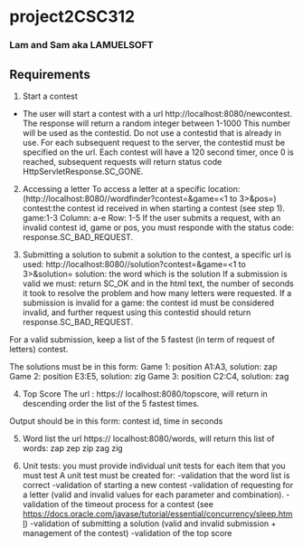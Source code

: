 # project2CSC312
### Lam and Sam aka LAMUELSOFT

## Requirements
1. Start a contest
  * The user will start a contest with a url http://localhost:8080/newcontest. The response will return a random integer between 1-1000
This number will be used as the contestid. Do not use a contestid that is already in use.
For each subsequent request to the server, the contestid must be specified on the url.
Each contest will have a 120 second timer, once 0 is reached, subsequent requests will return status code HttpServletResponse.SC_GONE. 

2. Accessing a letter
To access a letter at a specific location:
(http://localhost:8080//wordfinder?contest=<contest id received as response to newcontest>&game=<1 to 3>&pos=<column><row>)
contest:the contest id received in when starting a contest (see step 1).
game:1-3
Column: a-e
Row: 1-5
If the user submits a request, with an invalid contest id, game or pos, you must responde with the status code: response.SC_BAD_REQUEST.

3. Submitting a solution
to submit a solution to the contest, a specific url is used:
http://localhost:8080//solution?contest=<contest id received as response to newcontest>&game=<1 to 3>&solution=<word>
solution: the word which is the solution
If a submission is valid we must:
return SC_OK and in the html text, the number of seconds it took to resolve the problem and how many letters were requested.
If a submission is invalid for a game:
the contest id must be considered invalid, and further request using this contestid should return response.SC_BAD_REQUEST.

For a valid submission, keep a list of the 5 fastest (in term of request of letters) contest.

The solutions must be in this form:
Game 1:  position A1:A3, solution: zap
Game 2:  position E3:E5, solution: zig
Game 3:  position  C2:C4, solution: zag

4. Top Score
The url : https:// localhost:8080/topscore, will return in descending order the list of the 5 fastest times.

Output should be in this form:
contest id, time in seconds

5. Word list
the url https:// localhost:8080/words, will return this list of words:
zap
zep
zip
zag
zig

6. Unit tests:
you must provide individual unit tests for each item that you must test
A unit test must be created for:
-validation that the word list is correct
-validation of starting a new contest
-validation of requesting for a letter (valid and invalid values for each parameter and combination).
-validation of the timeout process for a contest (see https://docs.oracle.com/javase/tutorial/essential/concurrency/sleep.html)
-validation of submitting a solution (valid and invalid submission + management of the contest)
-validation of the top score

